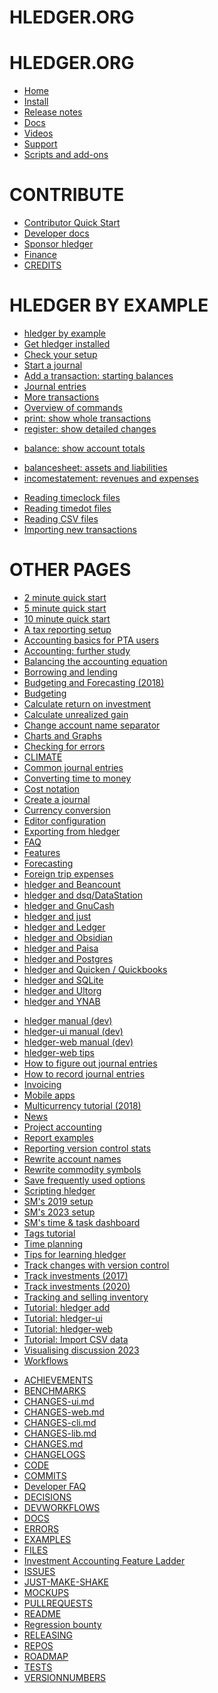 
# HLEDGER.ORG  <!-- the first one gets eaten somehow -->
# HLEDGER.ORG

- [Home](index.md)
- [Install](install.md)
- [Release notes](relnotes.md)
- [Docs](doc.md)
- [Videos](videos.md)
- [Support](support.md)
- [Scripts and add-ons](scripts.md)

# CONTRIBUTE

- [Contributor Quick Start](CONTRIBUTING.md)
- [Developer docs](dev.md)
- [Sponsor hledger](sponsor.md)
- [Finance](FINANCE.md)
- [CREDITS](CREDITS.md)

# HLEDGER BY EXAMPLE

<!-- keep these in order: -->
- [hledger by example](hledger-by-example.md)
- [Get hledger installed](get-hledger-installed.md)
- [Check your setup](check-your-setup.md)
- [Start a journal](start-a-journal.md)
- [Add a transaction: starting balances](add-a-transaction.md)
- [Journal entries](journal-entries.md)
- [More transactions](more-transactions.md)
- [Overview of commands](commands.md)
- [print: show whole transactions](print-.md)
- [register: show detailed changes](register.md)
<!-- - [accounts: list accounts] -->
- [balance: show account totals](balance.md)
<!--
- [account types]
-->
- [balancesheet: assets and liabilities](balancesheet.md)
- [incomestatement: revenues and expenses](incomestatement.md)
<!--
- [cashflow: changes in cash accounts](cashflow.md)
-->

- [Reading timeclock files](reading-timeclock-files.md)
- [Reading timedot files](reading-timedot-files.md)
- [Reading CSV files](reading-csv-files.md)
- [Importing new transactions](importing-new-transactions.md)

# OTHER PAGES

<!-- Pages must be listed here for mdbook to render them. -->
<!-- Since mdbook 4.50 or so, duplicates must be avoided. -->

<!-- user docs -->
- [2 minute quick start](2-minute-quick-start.md)
- [5 minute quick start](5-minute-quick-start.md)
- [10 minute quick start](10-minute-quick-start.md)
- [A tax reporting setup](tax-reporting-setup.md)
- [Accounting basics for PTA users](accounting-pta.md)
- [Accounting: further study](accounting.md)
- [Balancing the accounting equation](balancing-the-accounting-equation.md)
- [Borrowing and lending](loans.md)
- [Budgeting and Forecasting (2018)](budgeting-and-forecasting.md)
- [Budgeting](budgeting.md)
- [Calculate return on investment](roi.md)
- [Calculate unrealized gain](gain.md)
- [Change account name separator](change-account-name-separator.md)
- [Charts and Graphs](charts.md)
- [Checking for errors](checking-for-errors.md)
- [CLIMATE](CLIMATE.md)
- [Common journal entries](common-journal-entries.md)
- [Converting time to money](time-to-money.md)
- [Cost notation](cost-notation.md)
- [Create a journal](create-a-journal.md)
- [Currency conversion](currency-conversion.md)
- [Editor configuration](editors.md)
- [Exporting from hledger](export.md)
- [FAQ](faq.md)
- [Features](features.md)
- [Forecasting](forecasting.md)
- [Foreign trip expenses](foreign-trip-expenses.md)
- [hledger and Beancount](beancount.md)
- [hledger and dsq/DataStation](dsq.md)
- [hledger and GnuCash](gnucash.md)
- [hledger and just](just.md)
- [hledger and Ledger](ledger.md)
- [hledger and Obsidian](obsidian.md)
- [hledger and Paisa](paisa.md)
- [hledger and Postgres](postgres.md)
- [hledger and Quicken / Quickbooks](quicken.md)
- [hledger and SQLite](sqlite.md)
- [hledger and Ultorg](ultorg.md)
- [hledger and YNAB](ynab.md)
<!--
Other manual versions.
Uncommenting these causes mdbook to render them as part of the main site,
including them in search results (and in the site TOC, though we try to hide these links with CSS).
So mostly we instead build each one with a separate mdbook run, in out2/ (see Makefile), 
and splice those into the site with caddy rewrites.
It's useful to uncomment the dev manuals though, allowing searching for new features
and previewing them when working on docs locally.
-->
- [hledger manual (dev)](dev/hledger.md)
- [hledger-ui manual (dev)](dev/hledger-ui.md)
- [hledger-web manual (dev)](dev/hledger-web.md)
- [hledger-web tips](hledger-web-tips.md)
- [How to figure out journal entries](how-to-figure-out.md)
- [How to record journal entries](how-to-record.md)
- [Invoicing](invoicing.md)
- [Mobile apps](mobile.md)
- [Multicurrency tutorial (2018)](multicurrency-tutorial.md)
- [News](news.md)
- [Project accounting](project-accounting.md)
- [Report examples](report-examples.md)
- [Reporting version control stats](reporting-version-control-stats.md)
- [Rewrite account names](rewrite-account-names.md)
- [Rewrite commodity symbols](rewrite-commodity-symbols.md)
- [Save frequently used options](save-frequently-used-options.md)
- [Scripting hledger](scripting.md)
- [SM's 2019 setup](sm-2019-setup.md)
- [SM's 2023 setup](sm-2023-setup.md)
- [SM's time & task dashboard](time-and-task-dashboard.md)
- [Tags tutorial](tags-tutorial.md)
- [Time planning](time-planning.md)
- [Tips for learning hledger](learn.md)
- [Track changes with version control](track-changes-with-version-control.md)
- [Track investments (2017)](track-investments.md)
- [Track investments (2020)](investments.md)
- [Tracking and selling inventory](inventory.md)
- [Tutorial: hledger add](add.md)
- [Tutorial: hledger-ui](ui.md)
- [Tutorial: hledger-web](web.md)
- [Tutorial: Import CSV data](import-csv.md)
- [Visualising discussion 2023](visualising2023.md)
- [Workflows](workflows.md)

<!-- dev docs -->
- [ACHIEVEMENTS](ACHIEVEMENTS.md)
- [BENCHMARKS](BENCHMARKS.md)
- [CHANGES-ui.md](CHANGES-ui.md)
- [CHANGES-web.md](CHANGES-web.md)
- [CHANGES-cli.md](CHANGES-cli.md)
- [CHANGES-lib.md](CHANGES-lib.md)
- [CHANGES.md](CHANGES.md)
- [CHANGELOGS](CHANGELOGS.md)
- [CODE](CODE.md)
- [COMMITS](COMMITS.md)
- [Developer FAQ](DEVFAQ.md)
- [DECISIONS](DECISIONS.md)
- [DEVWORKFLOWS](DEVWORKFLOWS.md)
- [DOCS](DOCS.md)
- [ERRORS](ERRORS.md)
- [EXAMPLES](EXAMPLES.md)
- [FILES](FILES.md)
- [Investment Accounting Feature Ladder](investment-accounting-features.md)
- [ISSUES](ISSUES.md)
- [JUST-MAKE-SHAKE](JUST-MAKE-SHAKE.md)
- [MOCKUPS](MOCKUPS.md)
- [PULLREQUESTS](PULLREQUESTS.md)
- [README](dev-README.md)
- [Regression bounty](REGRESSIONS.md)
- [RELEASING](RELEASING.md)
- [REPOS](REPOS.md)
- [ROADMAP](ROADMAP.md)
- [TESTS](TESTS.md)
- [VERSIONNUMBERS](VERSIONNUMBERS.md)
